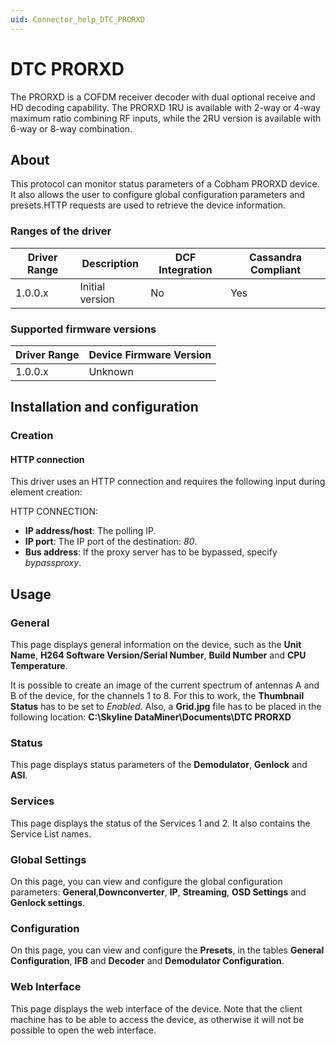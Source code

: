 ```yaml
---
uid: Connector_help_DTC_PRORXD
---
```


# DTC PRORXD

The PRORXD is a COFDM receiver decoder with dual optional receive and HD decoding capability. The PRORXD 1RU is available with 2-way or 4-way maximum ratio combining RF inputs, while the 2RU version is available with 6-way or 8-way combination.

## About

This protocol can monitor status parameters of a Cobham PRORXD device. It also allows the user to configure global configuration parameters and presets.HTTP requests are used to retrieve the device information.

### Ranges of the driver

| **Driver Range** | **Description** | **DCF Integration** | **Cassandra Compliant** |
|------------------|-----------------|---------------------|-------------------------|
| 1.0.0.x          | Initial version | No                  | Yes                     |

### Supported firmware versions

| **Driver Range** | **Device Firmware Version** |
|------------------|-----------------------------|
| 1.0.0.x          | Unknown                     |

## Installation and configuration

### Creation

#### HTTP connection

This driver uses an HTTP connection and requires the following input during element creation:

HTTP CONNECTION:

- **IP address/host**: The polling IP.
- **IP port**: The IP port of the destination: *80*.
- **Bus address**: If the proxy server has to be bypassed, specify *bypassproxy*.

## Usage

### General

This page displays general information on the device, such as the **Unit Name**, **H264 Software Version/Serial Number**, **Build Number** and **CPU Temperature**.

It is possible to create an image of the current spectrum of antennas A and B of the device, for the channels 1 to 8. For this to work, the **Thumbnail Status** has to be set to *Enabled*. Also, a **Grid.jpg** file has to be placed in the following location: **C:\Skyline DataMiner\Documents\DTC PRORXD**

### Status

This page displays status parameters of the **Demodulator**, **Genlock** and **ASI**.

### Services

This page displays the status of the Services 1 and 2. It also contains the Service List names.

### Global Settings

On this page, you can view and configure the global configuration parameters: **General**,**Downconverter**, **IP**, **Streaming**, **OSD Settings** and **Genlock settings**.

### Configuration

On this page, you can view and configure the **Presets**, in the tables **General Configuration**, **IFB** and **Decoder** and **Demodulator Configuration**.

### Web Interface

This page displays the web interface of the device. Note that the client machine has to be able to access the device, as otherwise it will not be possible to open the web interface.
